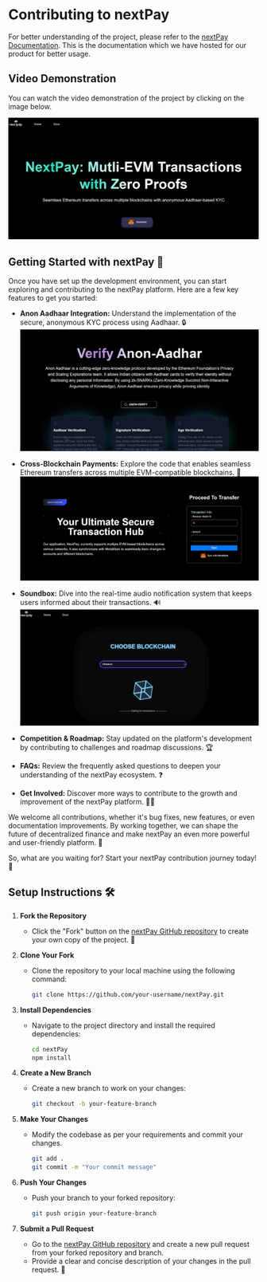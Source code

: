 # Contributing to nextPay

For better understanding of the project, please refer to the [nextPay Documentation](https://nextpay-docs.streamlit.app/). This is the documentation which we have hosted for our product for better usage.

## Video Demonstration
   You can watch the video demonstration of the project by clicking on the image below.

   [![Watch the video](doc-assets/cross-blockchain/front1.png)](https://youtu.be/lpoVuFI_0yQ)

## Getting Started with nextPay 🚀

Once you have set up the development environment, you can start exploring and contributing to the nextPay platform. Here are a few key features to get you started:

- **Anon Aadhaar Integration:** Understand the implementation of the secure, anonymous KYC process using Aadhaar. 🔒
![Anon Aadhar](doc-assets/cross-blockchain/Screenshot%202024-08-09%20072913.png)

- **Cross-Blockchain Payments:** Explore the code that enables seamless Ethereum transfers across multiple EVM-compatible blockchains. 🔗
![Cross Blockchain Transactions](doc-assets/cross-blockchain/Screenshot%202024-08-09%20072952.png)

- **Soundbox:** Dive into the real-time audio notification system that keeps users informed about their transactions. 🔊
![Cross Blockchain Transactions](doc-assets/soundbox/Screenshot%202024-08-09%20073134.png)

- **Competition & Roadmap:** Stay updated on the platform's development by contributing to challenges and roadmap discussions. 🏆
- **FAQs:** Review the frequently asked questions to deepen your understanding of the nextPay ecosystem. ❓
- **Get Involved:** Discover more ways to contribute to the growth and improvement of the nextPay platform. 👨‍💻

We welcome all contributions, whether it's bug fixes, new features, or even documentation improvements. By working together, we can shape the future of decentralized finance and make nextPay an even more powerful and user-friendly platform. 🙌

So, what are you waiting for? Start your nextPay contribution journey today! 🚀

## Setup Instructions 🛠️

1. **Fork the Repository**
   - Click the "Fork" button on the [nextPay GitHub repository](https://github.com/nextPay/nextPay) to create your own copy of the project. 🍴

2. **Clone Your Fork**
   - Clone the repository to your local machine using the following command:
     ```bash
     git clone https://github.com/your-username/nextPay.git
     ```

3. **Install Dependencies**
   - Navigate to the project directory and install the required dependencies:
     ```bash
     cd nextPay
     npm install
     ```

4. **Create a New Branch**
   - Create a new branch to work on your changes:
     ```bash
     git checkout -b your-feature-branch
     ```

5. **Make Your Changes**
   - Modify the codebase as per your requirements and commit your changes.
     ```bash
     git add .
     git commit -m "Your commit message"
     ```

6. **Push Your Changes**
   - Push your branch to your forked repository:
     ```bash
     git push origin your-feature-branch
     ```

7. **Submit a Pull Request**
   - Go to the [nextPay GitHub repository](https://github.com/nextPay/nextPay) and create a new pull request from your forked repository and branch.
   - Provide a clear and concise description of your changes in the pull request. 🔄